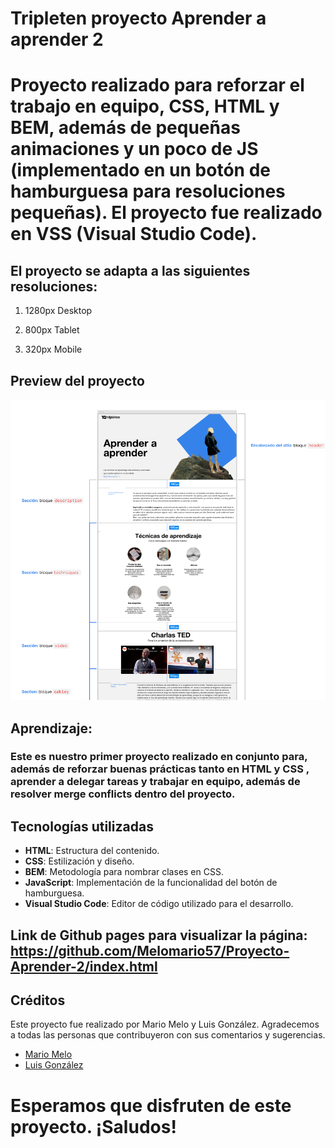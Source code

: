 # Tripleten proyecto Aprender a aprender 2

# Proyecto realizado para reforzar el trabajo en equipo, CSS, HTML y BEM, además de pequeñas animaciones y un poco de JS (implementado en un botón de hamburguesa para resoluciones pequeñas). El proyecto fue realizado en VSS (Visual Studio Code).

## El proyecto se adapta a las siguientes resoluciones:

1. 1280px Desktop

2. 800px Tablet

3. 320px Mobile

## Preview del proyecto

![alt text](./images/preview__aprender-2.PNG)

## Aprendizaje:

### Este es nuestro primer proyecto realizado en conjunto para, además de reforzar buenas prácticas tanto en HTML y CSS , aprender a delegar tareas y trabajar en equipo, además de resolver merge conflicts dentro del proyecto.

## Tecnologías utilizadas

- **HTML**: Estructura del contenido.
- **CSS**: Estilización y diseño.
- **BEM**: Metodología para nombrar clases en CSS.
- **JavaScript**: Implementación de la funcionalidad del botón de hamburguesa.
- **Visual Studio Code**: Editor de código utilizado para el desarrollo.

## Link de Github pages para visualizar la página: https://github.com/Melomario57/Proyecto-Aprender-2/index.html

## Créditos

Este proyecto fue realizado por Mario Melo y Luis González. Agradecemos a todas las personas que contribuyeron con sus comentarios y sugerencias.

- [Mario Melo](https://github.com/Melomario57)
- [Luis González](https://github.com/luis-gn006)

# Esperamos que disfruten de este proyecto. ¡Saludos!
